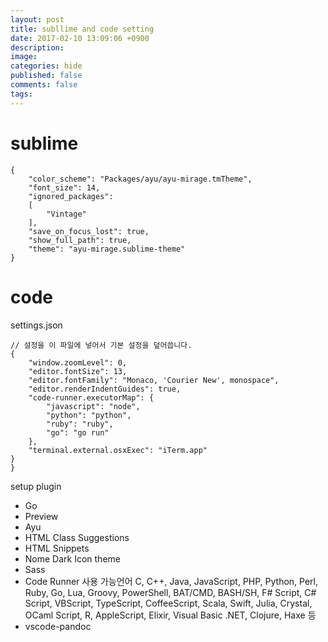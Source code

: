 ```yaml
---
layout: post
title: subllime and code setting
date: 2017-02-10 13:09:06 +0900
description: 
image: 
categories: hide
published: false
comments: false
tags:
---
```


# sublime

```
{
	"color_scheme": "Packages/ayu/ayu-mirage.tmTheme",
	"font_size": 14,
	"ignored_packages":
	[
		"Vintage"
	],
	"save_on_focus_lost": true,
	"show_full_path": true,
	"theme": "ayu-mirage.sublime-theme"
}

```

# code

settings.json

```
// 설정을 이 파일에 넣어서 기본 설정을 덮어씁니다.
{
    "window.zoomLevel": 0,
    "editor.fontSize": 13,
    "editor.fontFamily": "Monaco, 'Courier New', monospace",
    "editor.renderIndentGuides": true,
    "code-runner.executorMap": {
        "javascript": "node",
        "python": "python",
        "ruby": "ruby",
        "go": "go run"
    },
    "terminal.external.osxExec": "iTerm.app"
}
}
```

setup plugin

- Go
- Preview
- Ayu
- HTML Class Suggestions
- HTML Snippets
- Nome Dark Icon theme
- Sass
- Code Runner
  사용 가능언어 C, C++, Java, JavaScript, PHP, Python, Perl, Ruby, Go, Lua, Groovy, PowerShell, BAT/CMD, BASH/SH, F# Script, C# Script, VBScript, TypeScript, CoffeeScript, Scala, Swift, Julia, Crystal, OCaml Script, R, AppleScript, Elixir, Visual Basic .NET, Clojure, Haxe 등
- vscode-pandoc